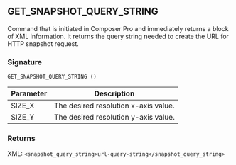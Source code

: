 ## GET\_SNAPSHOT\_QUERY\_STRING

Command that is initiated in Composer Pro and immediately returns a block of XML information. It returns the query string needed to create the URL for HTTP snapshot request.


### Signature

`GET_SNAPSHOT_QUERY_STRING ()`


| Parameter | Description |
| --- | --- |
| SIZE\_X | The desired resolution x-axis value. |
| SIZE\_Y | The desired resolution y-axis value. |


### Returns

XML: `<snapshot_query_string>url-query-string</snapshot_query_string>`